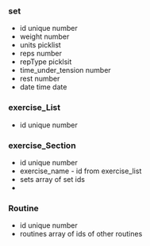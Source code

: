 ### set 
- id unique number
- weight number
- units picklist
- reps number
- repType picklsit
- time_under_tension number
- rest number
- date time date

### exercise_List
- id unique number

### exercise_Section
- id unique number
- exercise_name - id from exercise_list
- sets array of set ids
- 

### Routine
- id unique number
- routines array of ids of other routines

